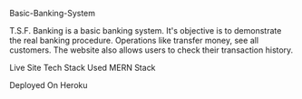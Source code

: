 Basic-Banking-System

T.S.F. Banking is a basic banking system. It's objective is to demonstrate the real banking procedure. Operations like transfer money, see all customers. The website also allows users to check their transaction history.

Live Site
Tech Stack Used
MERN Stack

Deployed On Heroku
